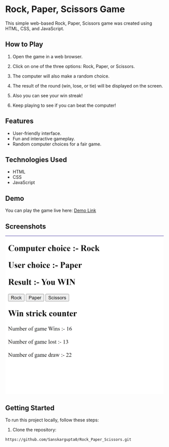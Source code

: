 # Rock, Paper, Scissors Game

This simple web-based Rock, Paper, Scissors game was created using HTML, CSS, and JavaScript.

## How to Play

1. Open the game in a web browser.

2. Click on one of the three options: Rock, Paper, or Scissors.

3. The computer will also make a random choice.

4. The result of the round (win, lose, or tie) will be displayed on the screen.

5. Also you can see your win streak!

6. Keep playing to see if you can beat the computer!

## Features




- User-friendly interface.
- Fun and interactive gameplay.
- Random computer choices for a fair game.

## Technologies Used

- HTML
- CSS
- JavaScript

## Demo

You can play the game live here: [Demo Link](https://sanskargupta0.github.io/Rock_Paper_Scissors/)

## Screenshots

![Game Screenshot](screenshot.png)

## Getting Started

To run this project locally, follow these steps:

1. Clone the repository:

```bash
https://github.com/Sanskargupta0/Rock_Paper_Scissors.git
